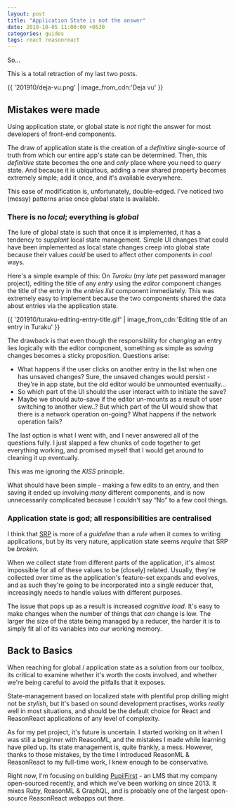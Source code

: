 ```yaml
---
layout: post
title: "Application State is not the answer"
date: 2019-10-05 11:00:00 +0530
categories: guides
tags: react reasonreact
---
```


So...

This is a total retraction of my last two posts.

{{ '201910/deja-vu.png' | image_from_cdn:'Deja vu' }}

## Mistakes were made

Using application state, or global state is _not_ right the answer for most developers of front-end components.

The draw of application state is the creation of a _definitive_ single-source of truth from which our entire app's state can be determined. Then, this _definitive_ state becomes the one and _only_ place where you need to _query_ state. And because it is ubiquitous, adding a new shared property becomes extremely simple; add it once, and it's available everywhere.

This ease of modification is, unfortunately, double-edged. I've noticed two (messy) patterns arise once global state is available.

### There is no _local_; everything is _global_

The lure of global state is such that once it is implemented, it has a tendency to _supplant_ local state management. Simple UI changes that could have been implemented as local state changes creep into global state because their values _could_ be used to affect other components in _cool_ ways.

Here's a simple example of this: On _Turaku_ (my _late_ pet password manager project), editing the title of any _entry_ using the _editor_ component changes the title of the entry in the _entries list_ component immediately. This was extremely easy to implement because the two components shared the data about entries via the application state.

{{ '201910/turaku-editing-entry-title.gif' | image_from_cdn:'Editing title of an entry in Turaku' }}

The drawback is that even though the responsibility for _changing_ an entry lies logically with the editor component, something as simple as _saving_ changes becomes a sticky proposition. Questions arise:

- What happens if the user clicks on another entry in the list when one has unsaved changes? Sure, the unsaved changes would persist - they're in app state, but the old editor would be unmounted eventually...
- So which part of the UI should the user interact with to initiate the save?
- Maybe we should auto-save if the editor un-mounts as a result of user switching to another view..? But which part of the UI would show that there is a network operation on-going? What happens if the network operation fails?

The last option is what I went with, and I never answered all of the questions fully. I just slapped a few chunks of code together to get everything working, and promised myself that I would get around to cleaning it up eventually.

This was me ignoring the _KISS_ principle.

What should have been simple - making a few edits to an entry, and then saving it ended up involving _many_ different components, and is now  unnecessarily complicated because I couldn't say &ldquo;No&rdquo; to a few cool things.

### Application state is god; all responsibilities are centralised

I think that [SRP](https://en.wikipedia.org/wiki/Single_responsibility_principle) is more of a _guideline_ than a _rule_ when it comes to writing applications, but by its very nature, application state seems _require_ that SRP be _broken_.

When we collect state from different parts of the application, it's almost impossible for all of these values to be (closely) related. Usually, they're collected over time as the application's feature-set expands and evolves, and as such they're going to be incorporated into a single reducer that, increasingly needs to handle values with different purposes.

The issue that pops up as a result is increased _cognitive load_. It's easy to make changes when the number of things that _can_ change is low. The larger the size of the state being managed by a reducer, the harder it is to simply fit all of its variables into _our_ working memory.

## Back to Basics

When reaching for global / application state as a solution from our toolbox, its critical to examine whether it's worth the costs involved, and whether we're being careful to avoid the pitfalls that it exposes.

State-management based on localized state with plentiful prop drilling might not be _stylish_, but it's based on sound development practises, works _really_ well in most situations, and should be the default choice for React and ReasonReact applications of any level of complexity.

As for my pet project, it's future is uncertain. I started working on it when I was still a beginner with ReasonML, and the mistakes I made while learning have piled up. Its state management is, quite frankly, a mess. However, thanks to those mistakes, by the time I introduced ReasonML & ReasonReact to my full-time work, I knew enough to be conservative.

Right now, I'm focusing on building [PupilFirst](https://www.pupilfirst.com) - an LMS that my company open-sourced recently, and which we've been working on since 2013. It mixes Ruby, ReasonML & GraphQL, and is probably one of the largest open-source ReasonReact webapps out there.